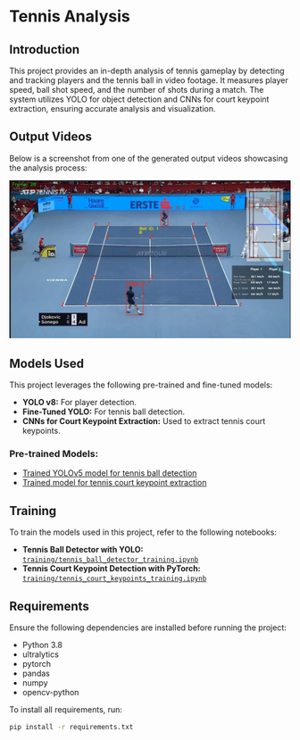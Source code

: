 # Tennis Analysis

## Introduction
This project provides an in-depth analysis of tennis gameplay by detecting and tracking players and the tennis ball in video footage. It measures player speed, ball shot speed, and the number of shots during a match. The system utilizes YOLO for object detection and CNNs for court keypoint extraction, ensuring accurate analysis and visualization.

## Output Videos
Below is a screenshot from one of the generated output videos showcasing the analysis process:

![Screenshot](output_videos/screenshot.jpeg)

## Models Used
This project leverages the following pre-trained and fine-tuned models:

- **YOLO v8:** For player detection.  
- **Fine-Tuned YOLO:** For tennis ball detection.  
- **CNNs for Court Keypoint Extraction:** Used to extract tennis court keypoints.  

### Pre-trained Models:
- [Trained YOLOv5 model for tennis ball detection](https://drive.google.com/file/d/1UZwiG1jkWgce9lNhxJ2L0NVjX1vGM05U/view?usp=sharing)  
- [Trained model for tennis court keypoint extraction](https://drive.google.com/file/d/1QrTOF1ToQ4plsSZbkBs3zOLkVt3MBlta/view?usp=sharing)  

## Training
To train the models used in this project, refer to the following notebooks:  

- **Tennis Ball Detector with YOLO:** [`training/tennis_ball_detector_training.ipynb`](training/tennis_ball_detector_training.ipynb)  
- **Tennis Court Keypoint Detection with PyTorch:** [`training/tennis_court_keypoints_training.ipynb`](training/tennis_court_keypoints_training.ipynb)  

## Requirements
Ensure the following dependencies are installed before running the project:  

- Python 3.8  
- ultralytics  
- pytorch  
- pandas  
- numpy  
- opencv-python  

To install all requirements, run:  
```bash
pip install -r requirements.txt